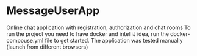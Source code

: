 # MessageUserApp
Online chat application with registration, authorization and chat rooms
To run the project you need to have docker and intelliJ idea, 
run the docker-compouse.yml file to get started. 
The application was tested manually (launch from different browsers)
